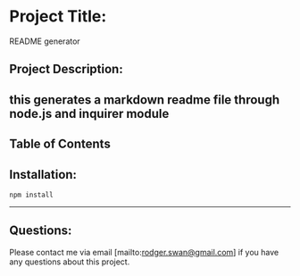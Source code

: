 # Project Title:
README generator
## Project Description:
this generates a markdown readme file through node.js and inquirer module
---
## Table of Contents

## Installation:
    npm install    
---
## Questions:
Please contact me via email [mailto:rodger.swan@gmail.com] if you have any questions about this project.

